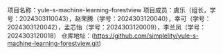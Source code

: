 项目名称：yule-s-machine-learning-forestview
项目成员：虞乐（组长，学号：2024303110043），赵荣腾（学号：2024303120040），幸可（学号：2024303120042），孟芯怡（学号：2024303120009），李兰凤（学号：2024303120018）
仓库地址：(https://github.com/simplelity/yule-s-machine-learning-forestview.git)
